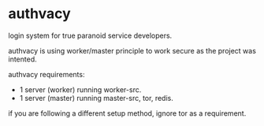# authvacy
login system for true paranoid service developers.

authvacy is using worker/master principle to work secure as the project was intented.

authvacy requirements:
- 1 server (worker) running worker-src.
- 1 server (master) running master-src, tor, redis.

if you are following a different setup method, ignore tor as a requirement.
